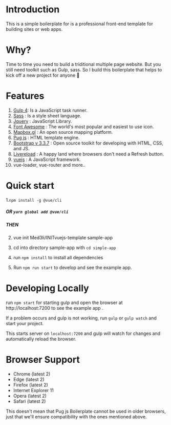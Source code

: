 # Introduction
This is a simple boilerplate for is a professional front-end template for building sites or web apps.

# Why?
Time to time you need to build a triditional multiple page website. But you still need toolkit such as Gulp, sass. So I build this boilerplate that helps to kick off a new project for anyone 🎉

# Features
1. [Gulp 4](https://gulpjs.com/): Is a JavaScript task runner.
2. [Sass](https://sass-lang.com/) :  Is a style sheet language.
3. [Jquery](https://git-scm.com/) : JavaScript Library.
4. [Font Awesome](https://fontawesome.com/) : The world's most popular and easiest to use icon.
5. [Mapbox.gl](https://www.mapbox.com/) : An open source mapping platform.
6. [Pug js](https://pugjs.org/) : HTML template engine.
7. [Bootstrap v 3.3.7](https://getbootstrap.com/) : Open source toolkit for developing with HTML, CSS, and JS. 
8. [Livereload](http://livereload.com/) : A happy land where browsers don't need a Refresh button.
9. [vuejs](http://www.vuejs.org) : A JavaScript framework.
10. vue-loader, vue-router and more..

# Quick start
1.`npm install -g @vue/cli`

##### OR `yarn global add @vue/cli`

##### THEN

2. vue init Med3li/INITvuejs-template sample-app

3. cd into directory sample-app with `cd simple-app`

4. run `npm install` to install all dependencies

5. Run `npm run start` to develop and see the example app.

# Developing Locally
 run `npm start` for starting gulp and open the browser at http://localhost:7200 to see the example app .

 If a problem occurs and gulp is not working, run `gulp` or `gulp watch` and start your project.

This starts server on `localhost:7200` and gulp will watch for changes and automatically reload the browser.
# Browser Support
- Chrome (latest 2)
- Edge (latest 2)
- Firefox (latest 2)
- Internet Explorer 11
- Opera (latest 2)
- Safari (latest 2)

This doesn't mean that Pug js Boilerplate cannot be used in older browsers, just that we'll ensure compatibility with the ones mentioned above.
